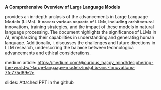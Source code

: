 **A Comprehensive Overview of Large Language Models**

provides an in-depth analysis of the advancements in Large Language Models (LLMs). It covers various aspects of LLMs, including architectural innovations, training strategies, and the impact of these models in natural language processing. The document highlights the significance of LLMs in AI, emphasizing their capabilities in understanding and generating human language. Additionally, it discusses the challenges and future directions in LLM research, underscoring the balance between technological advancements and ethical considerations.

medium article: https://medium.com/@curious_happy_mind/deciphering-the-world-of-large-language-models-insights-and-innovations-7fc775d69e2e


slides: Attached PPT in the github



